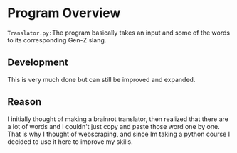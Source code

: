 # Program Overview
`Translator.py:`The program basically takes an input and some of the words to its corresponding Gen-Z slang.

## Development
This is very much done but can still be improved and expanded.

## Reason

I initially thought of making a brainrot translator, then realized that there are a lot of words and I couldn't just copy and paste those word one by one. That is why I thought of webscraping, and since Im taking a python course I decided to use it here to improve my skills.
